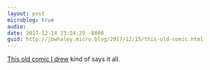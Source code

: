 ```yaml
---
layout: post
microblog: true
audio: 
date: 2017-12-14 23:24:29 -0800
guid: http://jbwhaley.micro.blog/2017/12/15/this-old-comic.html
---
```

[This old comic I drew](http://remybrickhead.com/post/105976547085/256-santa) kind of says it all.

